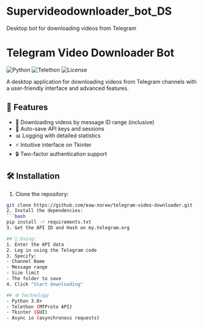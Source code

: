 # Supervideodownloader_bot_DS
Desktop bot for downloading videos from Telegram
# Telegram Video Downloader Bot

![Python](https://img.shields.io/badge/python-3.8+-blue.svg)
![Telethon](https://img.shields.io/badge/telethon-1.25+-green.svg)
![License](https://img.shields.io/badge/license-MIT-orange.svg)

A desktop application for downloading videos from Telegram channels with a user-friendly interface and advanced features.

## 🌟 Features

- 📁 Downloading videos by message ID range (inclusive)
- 💾 Auto-save API keys and sessions
- 📊 Logging with detailed statistics
- ⚡ Intuitive interface on Tkinter
- 🔒 Two-factor authentication support

## 🛠 Installation

1. Clone the repository:
```bash
git clone https://github.com/ваш-логин/telegram-video-downloader.git
2. Install the dependencies:
```bash
pip install -r requirements.txt
3. Get the API ID and Hash on my.telegram.org

## 🚀 Using:
1. Enter the API data
2. Log in using the Telegram code
3. Specify:
- Channel Name
- Message range
- Size limit
- The folder to save
4. Click "Start downloading"

## ⚙️ Technology
- Python 3.8+
- Telethon (MTProto API)
- Tkinter (GUI)
- Async io (asynchronous requests)
